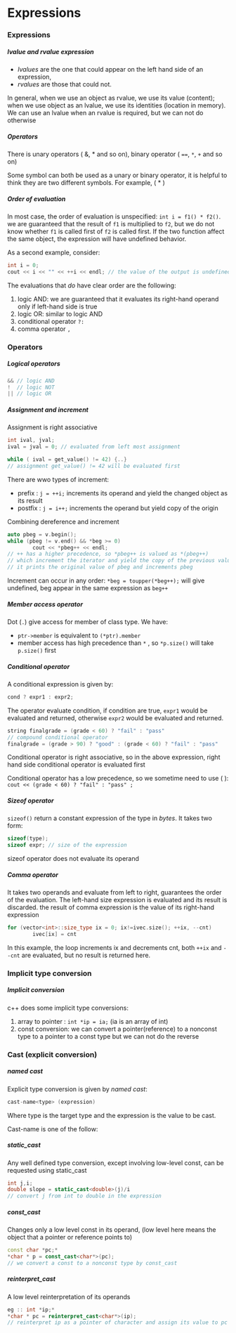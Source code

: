 
# Expressions
### Expressions
##### lvalue and rvalue expression
- *lvalues* are the one that could appear on the left hand side of an expression,
- *rvalues* are those that could not.

In general, when we use an object as rvalue, we use its value (content); when we use object as an lvalue, we use its identities (location in memory). We can use an lvalue when an rvalue is required, but we can not do otherwise

##### Operators
There is unary operators ( &, * and so on), binary operator ( `==`, `*`, `+` and so on)

Some symbol can both be used as a unary or binary operator, it is helpful to think they are two different symbols. For example, ( * )

##### Order of evaluation
In most case, the order of evaluation is unspecified: `int i = f1() * f2()`. we are guaranteed that the result of `f1` is multiplied to `f2`, but we do not know whether `f1` is called first of `f2` is called first. If the two function affect the same object, the expression will have undefined behavior.

As a second example, consider:
```cpp
int i = 0; 
cout << i << "" << ++i << endl; // the value of the output is undefined
```

The evaluations that *do* have clear order are the following: 
1. logic AND: we are guaranteed that it evaluates its right-hand operand only if left-hand side is true
2. logic OR: similar to logic AND 
3. conditional operator `?:`
4. comma operator `,`

### Operators
##### Logical operators
```cpp
&& // logic AND
!  // logic NOT
|| // logic OR
```

##### Assignment and increment
Assignment is right associative
```cpp
int ival, jval; 
ival = jval = 0; // evaluated from left most assignment

while ( ival = get_value() != 42) {..} 
// assignment get_value() != 42 will be evaluated first
```

There are wwo types of increment:
- prefix : `j = ++i;` increments its operand and yield the changed object as its result
- postfix : `j = i++;`  increments the operand but yield copy of the origin

Combining dereference and increment
```cpp
auto pbeg = v.begin();
while (pbeg != v.end() && *beg >= 0)
		cout << *pbeg++ << endl;
// ++ has a higher precedence, so *pbeg++ is valued as *(pbeg++)
// which increment the iterator and yield the copy of the previous value, so
// it prints the original value of pbeg and increments pbeg
```

Increment can occur in any order:
`*beg = toupper(*beg++);` will give undefined, beg appear in the same expression as `beg++`

##### Member access operator
Dot (`.`) give access for member of class type. We have:
- `ptr->member` is equivalent to `(*ptr).member`
- member access has high precedence than `*` , so `*p.size()` will take `p.size()` first

##### Conditional operator
A conditional expression is given by:
```cpp
cond ? expr1 : expr2;
```
The operator evaluate condition, if condition are true, `expr1` would be evaluated and returned, otherwise `expr2` would be evaluated and returned.
```cpp
string finalgrade = (grade < 60) ? "fail" : "pass"
// compound conditional operator
finalgrade = (grade > 90) ? "good" : (grade < 60) ? "fail" : "pass"
```

Conditional operator is right associative, so in the above expression, right hand side conditional operator is evaluated first

Conditional operator has a low precedence, so we sometime need to use ( ):  `cout << (grade < 60) ? "fail" : "pass" ;`

##### Sizeof operator
`sizeof()` return a constant expression of the type in *bytes*. It takes two form:
```cpp
sizeof(type);
sizeof expr; // size of the expression
```
    
sizeof operator does not evaluate its operand

##### Comma operator
It takes two operands and evaluate from left to right, guarantees the order of the evaluation. The left-hand size expression is evaluated and its result is discarded. the result of comma expression is the value of its right-hand expression
```cpp
for (vector<int>::size_type ix = 0; ix!=ivec.size(); ++ix, --cnt)
		ivec[ix] = cnt
```
In this example, the loop increments ix and decrements cnt, both `++ix` and `--cnt` are evaluated, but no result is returned here.

### Implicit type conversion
##### Implicit conversion
c++ does some implicit type conversions:
1. array to pointer : `int *ip = ia;`  (ia is an array of int)
2. const conversion: we can convert a pointer(reference) to a nonconst type to a pointer to a const type but we can not do the reverse

### Cast (explicit conversion)
##### named cast
Explicit type conversion is given by *named cast*: 
```cpp
cast-name<type> (expression)
```
Where  type is the target type and the expression is the value to be cast.

Cast-name is one of the follow:
##### static_cast
Any well defined type conversion, except involving low-level const, can be requested using static_cast
```cpp
int j,i; 
double slope = static_cast<double>(j)/i 
// convert j from int to double in the expression
```
    
##### const_cast
Changes only a low level const in its operand, (low level here means the object that a pointer or reference points to)
```cpp
const char *pc;*
*char * p = const_cast<char*>(pc);
// we convert a const to a nonconst type by const_cast
```
    
##### reinterpret_cast
A low level reinterpretation of its operands  
```cpp
eg :: int *ip;*
*char * pc = reinterpret_cast<char*>(ip);
// reinterpret ip as a pointer of character and assign its value to pc
```
    